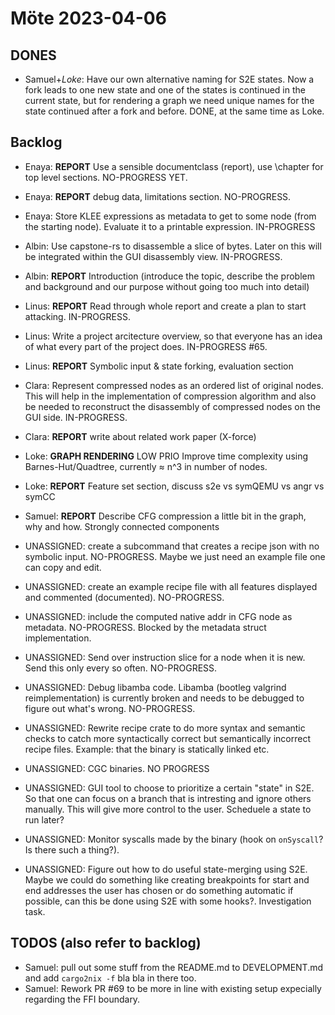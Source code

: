 # Möte 2023-04-06

## DONES
- Samuel+*Loke*: Have our own alternative naming for S2E states. Now a fork leads
  to one new state and one of the states is continued in the current state, but
  for rendering a graph we need unique names for the state continued after a
  fork and before. DONE, at the same time as Loke.

## Backlog
- Enaya: **REPORT** Use a sensible documentclass (report), use \chapter for top
  level sections. NO-PROGRESS YET.
- Enaya: **REPORT** debug data, limitations section. NO-PROGRESS.
- Enaya: Store KLEE expressions as metadata to get to some node (from the
  starting node). Evaluate it to a printable expression. IN-PROGRESS

- Albin: Use capstone-rs to disassemble a slice of bytes. Later on this
  will be integrated within the GUI disassembly view. IN-PROGRESS.
- Albin: **REPORT** Introduction (introduce the topic, describe the problem and background
    and our purpose without going too much into detail)

- Linus: **REPORT** Read through whole report and create a plan to start
  attacking. IN-PROGRESS.
- Linus: Write a project arcitecture overview, so that everyone has an
  idea of what every part of the project does. IN-PROGRESS #65.
- Linus: **REPORT** Symbolic input & state forking, evaluation section

- Clara: Represent compressed nodes as an ordered list of original nodes. This
  will help in the implementation of compression algorithm and also be needed
  to reconstruct the disassembly of compressed nodes on the GUI side. IN-PROGRESS.
- Clara: **REPORT** write about related work paper (X-force)

- Loke: **GRAPH RENDERING** LOW PRIO Improve time complexity using
  Barnes-Hut/Quadtree, currently ≈ n^3 in number of nodes.
- Loke: **REPORT** Feature set section, discuss s2e vs symQEMU vs angr vs symCC 

- Samuel: **REPORT** Describe CFG compression a little bit in the graph, why and
  how. Strongly connected components

- UNASSIGNED: create a subcommand that creates a recipe json with no symbolic
  input. NO-PROGRESS. Maybe we just need an example file one can copy and edit.
- UNASSIGNED: create an example recipe file with all features displayed and
  commented (documented). NO-PROGRESS.
- UNASSIGNED: include the computed native addr in CFG node as metadata.
  NO-PROGRESS. Blocked by the metadata struct implementation.
- UNASSIGNED: Send over instruction slice for a node when it is new. Send this
  only every so often. NO-PROGRESS.
- UNASSIGNED: Debug libamba code. Libamba (bootleg valgrind
  reimplementation) is currently broken and needs to be debugged to figure out
  what's wrong. NO-PROGRESS.
- UNASSIGNED: Rewrite recipe crate to do more syntax and semantic checks to
  catch more syntactically correct but semantically incorrect recipe files.
  Example: that the binary is statically linked etc.
- UNASSIGNED: CGC binaries. NO PROGRESS
- UNASSIGNED: GUI tool to choose to prioritize a certain "state" in S2E. So
  that one can focus on a branch that is intresting and ignore others manually.
  This will give more control to the user. Scheduele a state to run later?
- UNASSIGNED: Monitor syscalls made by the binary (hook on `onSyscall`? Is
  there such a thing?).
- UNASSIGNED: Figure out how to do useful state-merging using S2E. Maybe we
  could do something like creating breakpoints for start and end addresses the
  user has chosen or do something automatic if possible, can this be done using
  S2E with some hooks?. Investigation task.

## TODOS (also refer to backlog)
- Samuel: pull out some stuff from the README.md to DEVELOPMENT.md and add
  `cargo2nix -f` bla bla in there too.
- Samuel: Rework PR #69 to be more in line with existing setup expecially
  regarding the FFI boundary.

